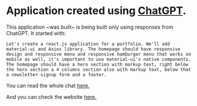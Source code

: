 # Application created using [ChatGPT](https://chat.openai.com/).

This application ~was built~ is being built only using responses from ChatGPT. It started with:

```
Let's create a react.js application for a portfolio. We'll add material-ui and Axios library. The homepage should have responsive design and responsive menu and responsive hamburger menu that works on mobile as well, it's important to use material-ui's native components. The homepage should have a hero section with markup text, right below the hero section a 4 columns section also with markup text, below that a newsletter signup form and a footer.
```

You can read the whole chat [here.](https://sharegpt.com/c/J8YpRIP)

And you can check the website [here.](https://master--willowy-crumble-31cba1.netlify.app)